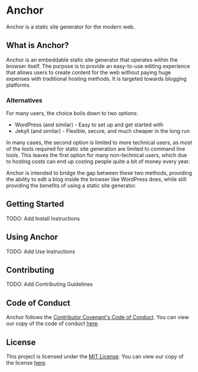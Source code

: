 # Anchor
Anchor is a static site generator for the modern web.

## What is Anchor?
Anchor is an embeddable static site generator that operates within the browser
itself. The purpose is to provide an easy-to-use editing experience that allows
users to create content for the web without paying huge expenses with traditional
hosting methods. It is targeted towards blogging platforms.

### Alternatives

For many users, the choice boils down to two options:
- WordPress (and similar) - Easy to set up and get started with
- Jekyll (and similar) - Flexible, secure, and much cheaper in the long run

In many cases, the second option is limited to more technical users, as most of the
tools required for static site generation are limited to command line tools. This
leaves the first option for many non-technical users, which due to hosting costs can
end up costing people quite a bit of money every year.

Anchor is intended to bridge the gap between these two methods, providing the ability
to edit a blog inside the browser like WordPress does, while still providing the
benefits of using a static site generator.

## Getting Started
TODO: Add Install Instructions

## Using Anchor
TODO: Add Use Instructions

## Contributing
TODO: Add Contributing Guidelines

## Code of Conduct
Anchor follows the [Contributor Covenant's Code of Conduct](https://www.contributor-covenant.org/). You can view our copy of the code of conduct [here](https://github.com/Anchor-Site/Anchor/blob/master/CODE_OF_CONDUCT.md).

## License
This project is licensed under the [MIT License](https://opensource.org/licenses/MIT). You can view our copy of the license [here](https://github.com/Anchor-Site/Anchor/blob/master/LICENSE.md).